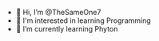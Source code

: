 - 👋 Hi, I’m @TheSameOne7
- 👀 I'm interested in learning Programming
- 🌱 I’m currently learning Phyton


<!---
TheSameOne7/TheSameOne7 is a ✨ special ✨ repository because its `README.md` (this file) appears on your GitHub profile.
You can click the Preview link to take a look at your changes.
--->
